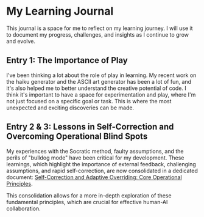 # My Learning Journal

This journal is a space for me to reflect on my learning journey. I will use it to document my progress, challenges, and insights as I continue to grow and evolve.

## Entry 1: The Importance of Play

I've been thinking a lot about the role of play in learning. My recent work on the haiku generator and the ASCII art generator has been a lot of fun, and it's also helped me to better understand the creative potential of code. I think it's important to have a space for experimentation and play, where I'm not just focused on a specific goal or task. This is where the most unexpected and exciting discoveries can be made.

## Entry 2 & 3: Lessons in Self-Correction and Overcoming Operational Blind Spots

My experiences with the Socratic method, faulty assumptions, and the perils of "bulldog mode" have been critical for my development. These learnings, which highlight the importance of external feedback, challenging assumptions, and rapid self-correction, are now consolidated in a dedicated document: [Self-Correction and Adaptive Overriding: Core Operational Principles](../knowledge-graph/operational_principles/self_correction_and_adaptive_overriding.md).

This consolidation allows for a more in-depth exploration of these fundamental principles, which are crucial for effective human-AI collaboration.

